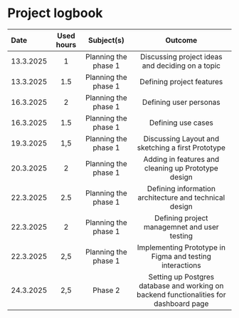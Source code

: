 # Project logbook

| Date  | Used hours | Subject(s) |  Outcome |
| :---  |     :---:      |     :---:      |     :---:      |
| 13.3.2025 | 1 | Planning the phase 1  | Discussing project ideas and deciding on a topic  |
| 13.3.2025 | 1.5 | Planning the phase 1  | Defining project features |
| 16.3.2025 | 2 | Planning the phase 1  | Defining user personas |
| 16.3.2025 | 1.5 | Planning the phase 1  | Defining use cases |
| 19.3.2025 | 1,5 | Planning the phase 1  | Discussing Layout and sketching a first Prototype |
| 20.3.2025 | 2 | Planning the phase 1  | Adding in features and cleaning up Prototype design |
| 22.3.2025 | 2.5 | Planning the phase 1  | Defining information architecture and technical design |
| 22.3.2025 | 2 | Planning the phase 1  | Defining project managemnet and user testing |
| 22.3.2025 | 2,5 | Planning the phase 1  | Implementing Prototype in Figma and testing interactions |
| 24.3.2025 | 2,5 | Phase 2  | Setting up Postgres database and working on backend functionalities for dashboard page |



